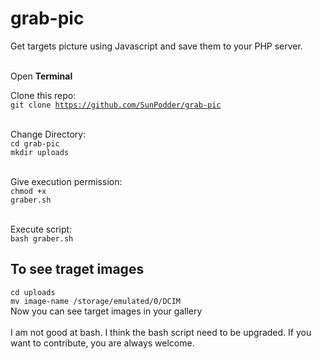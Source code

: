 # grab-pic
Get targets picture using Javascript and save them to your PHP server.
<br><br>

Open <b>Terminal</b><br>

Clone this repo:<br>
<code>git clone https://github.com/SunPodder/grab-pic</code><br><br>

Change Directory:<br>
<code>cd grab-pic</code><br>
```mkdir uploads```<br><br>

Give execution permission:<br>
<code>chmod +x graber.sh</code><br><br>

Execute script:<br>
<code>bash graber.sh</code>

## To see traget images

```cd uploads```<br>
```mv image-name /storage/emulated/0/DCIM```<br>
Now you can see target images in your gallery
<br><br>
I am not good at bash. I think the bash script need to be upgraded. If you want to contribute, you are always welcome.
